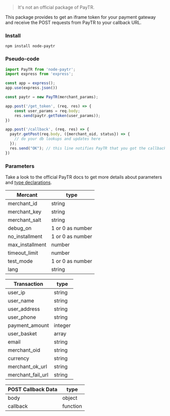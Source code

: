 > It's not an official package of PayTR.

This package provides to get an iframe token for your payment gateway and receive the POST requests from PayTR to your callback URL.

### Install

`npm install node-paytr`

### Pseudo-code

```javascript
import PayTR from 'node-paytr';
import express from 'express';

const app = express();
app.use(express.json())

const paytr = new PayTR(merchant_params);

app.post('/get_token', (req, res) => {
    const user_params = req.body;
    res.send(paytr.getToken(user_params));
})

app.post('/callback', (req, res) => {
  paytr.getPost(req.body, ({merchant_oid, status}) => {
    // do your db lookups and updates here
  });
  res.send("OK"); // this line notifies PayTR that you got the callback data
})
```

### Parameters

Take a look to the official PayTR docs to get more details about parameters and [type declarations](/dist/index.d.ts).

| Mercant | type
| --------          | -----------
| merchant_id       | string
| merchant_key      | string
| merchant_salt     | string
| debug_on          | 1 or 0 as number
| no_installment    | 1 or 0 as number
| max_installment   | number
| timeout_limit     | number
| test_mode         | 1 or 0 as number
| lang              | string

| Transaction | type
| --------       | -----------
| user_ip        | string
| user_name      | string
| user_address   | string
| user_phone     | string
| payment_amount | integer
| user_basket    | array
| email          | string
| merchant_oid   | string
| currency       | string
| merchant_ok_url   | string
| merchant_fail_url | string

| POST Callback Data | type
| --------       | -----------
| body           | object
| callback       | function
